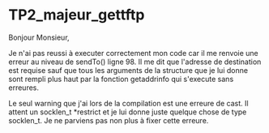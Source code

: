 # TP2_majeur_gettftp

Bonjour Monsieur,

Je n'ai pas reussi à executer correctement mon code car il me renvoie une erreur au niveau de sendTo() ligne 98.
Il me dit que l'adresse de destination est requise sauf que tous les arguments de la structure que je lui donne sont rempli plus haut par la fonction getaddrinfo qui s'execute sans erreures.

Le seul warning que j'ai lors de la compilation est une erreure de cast. Il attent un socklen_t *restrict et je lui donne juste quelque chose de type socklen_t.
Je ne parviens pas non plus à fixer cette erreure.
